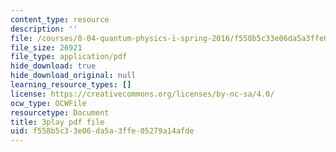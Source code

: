 ```yaml
---
content_type: resource
description: ''
file: /courses/8-04-quantum-physics-i-spring-2016/f558b5c33e06da5a3ffe05279a14afde_NXPvXI603RA.pdf
file_size: 26921
file_type: application/pdf
hide_download: true
hide_download_original: null
learning_resource_types: []
license: https://creativecommons.org/licenses/by-nc-sa/4.0/
ocw_type: OCWFile
resourcetype: Document
title: 3play pdf file
uid: f558b5c3-3e06-da5a-3ffe-05279a14afde
---
```

